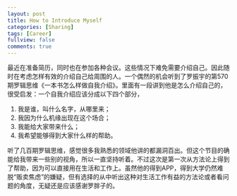 ```yaml
---
layout: post
title: How to Introduce Myself
categories: [Sharing]
tags: [Career]
fullview: false
comments: true
---
```


最近在准备简历，同时也在参加各种会议。这些情况下难免需要介绍自己。因此随时在考虑怎样有效的介绍自己给周围的人。一个偶然的机会听到了罗振宇的第570期罗辑思维《一本书怎么样做自我介绍》。里面有一段讲到他是怎么介绍自己的，很受启发：一个自我介绍应该分成以下四个部分，

1. 我是谁，叫什么名字，从哪里来；
2. 我因为什么机缘出现在这个场合；
3. 我能给大家带来什么；
4. 我希望能够得到大家什么样的帮助。

听了几百期罗辑思维，感觉很多我熟悉的领域他讲的都漏洞百出。但这个节目的确能给我带来一些别的视角，所以一直坚持听着。不过这次是第一次从方法论上得到了帮助，因为可以直接用在生活和工作上。虽然他的得到APP，得到大学仍然难脱“贩卖焦虑”的嫌疑，但有选择的从中听出这种对生活工作有益的方法论或者看问题的角度，无疑还是应该感谢罗胖子的。